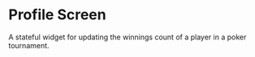 # Profile Screen

A stateful widget for updating the winnings count of a player in a poker tournament.